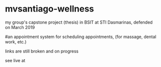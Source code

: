 # mvsantiago-wellness
my group's capstone project (thesis) in BSIT at STI Dasmarinas, defended on March 2019

#an appointment system for scheduling appointments, (for massage, dental work, etc.)

links are still broken and on progress

see live at
